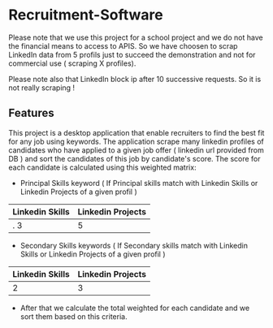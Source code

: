 # Recruitment-Software
Please note that we use this project for a school project and we do not have the financial means to access to APIS. So we have choosen to scrap LinkedIn data from 5 profils just to succeed the demonstration and not for commercial use ( scraping X profiles). 

Please note also that LinkedIn block ip after 10 successive requests.  So it is not really scraping !

## Features
This project is a desktop application that enable recruiters to find the best fit for any job using keywords. The application scrape many linkedin profiles of candidates who have applied to a given job offer ( linkedin url provided from DB ) and sort the candidates of this job by candidate's score. The score for each candidate is calculated using this weighted matrix:

* Principal Skills keyword ( If Principal skills match  with Linkedin Skills or Linkedin Projects of a given profil )

| Linkedin Skills  | Linkedin Projects |  
| -------------    | -------------     |
| .    3           |        5          |

* Secondary Skills keywords  ( If Secondary skills match  with Linkedin Skills or Linkedin Projects of a given profil )

| Linkedin Skills  | Linkedin Projects |
| ------------- | -------------        |    
| 2             |            3         |


* After that we calculate the total weighted for each candidate and we sort them based on this criteria.
